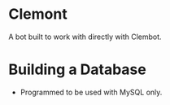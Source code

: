 # Clemont
A bot built to work with directly with Clembot.

# Building a Database
- Programmed to be used with MySQL only. 
